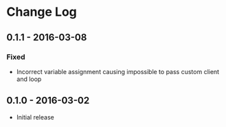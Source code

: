 # Change Log


## 0.1.1 - 2016-03-08

### Fixed

- Incorrect variable assignment causing impossible to pass custom client and loop


## 0.1.0 - 2016-03-02

- Initial release
